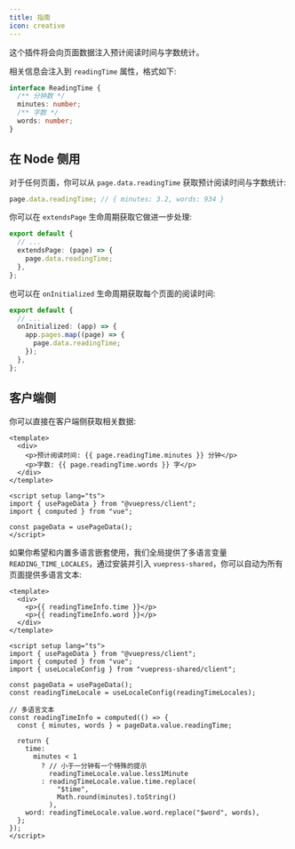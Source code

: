 ```yaml
---
title: 指南
icon: creative
---
```


这个插件将会向页面数据注入预计阅读时间与字数统计。

相关信息会注入到 `readingTime` 属性，格式如下:

```ts
interface ReadingTime {
  /** 分钟数 */
  minutes: number;
  /** 字数 */
  words: number;
}
```

<!-- more -->

## 在 Node 侧用

对于任何页面，你可以从 `page.data.readingTime` 获取预计阅读时间与字数统计:

```ts
page.data.readingTime; // { minutes: 3.2, words: 934 }
```

你可以在 `extendsPage` 生命周期获取它做进一步处理:

```ts
export default {
  // ...
  extendsPage: (page) => {
    page.data.readingTime;
  },
};
```

也可以在 `onInitialized` 生命周期获取每个页面的阅读时间:

```ts
export default {
  // ...
  onInitialized: (app) => {
    app.pages.map((page) => {
      page.data.readingTime;
    });
  },
};
```

## 客户端侧

你可以直接在客户端侧获取相关数据:

```vue
<template>
  <div>
    <p>预计阅读时间: {{ page.readingTime.minutes }} 分钟</p>
    <p>字数: {{ page.readingTime.words }} 字</p>
  </div>
</template>

<script setup lang="ts">
import { usePageData } from "@vuepress/client";
import { computed } from "vue";

const pageData = usePageData();
</script>
```

如果你希望和内置多语言嵌套使用，我们全局提供了多语言变量 `READING_TIME_LOCALES`，通过安装并引入 `vuepress-shared`，你可以自动为所有页面提供多语言文本:

```vue
<template>
  <div>
    <p>{{ readingTimeInfo.time }}</p>
    <p>{{ readingTimeInfo.word }}</p>
  </div>
</template>

<script setup lang="ts">
import { usePageData } from "@vuepress/client";
import { computed } from "vue";
import { useLocaleConfig } from "vuepress-shared/client";

const pageData = usePageData();
const readingTimeLocale = useLocaleConfig(readingTimeLocales);

// 多语言文本
const readingTimeInfo = computed(() => {
  const { minutes, words } = pageData.value.readingTime;

  return {
    time:
      minutes < 1
        ? // 小于一分钟有一个特殊的提示
          readingTimeLocale.value.less1Minute
        : readingTimeLocale.value.time.replace(
            "$time",
            Math.round(minutes).toString()
          ),
    word: readingTimeLocale.value.word.replace("$word", words),
  };
});
</script>
```
